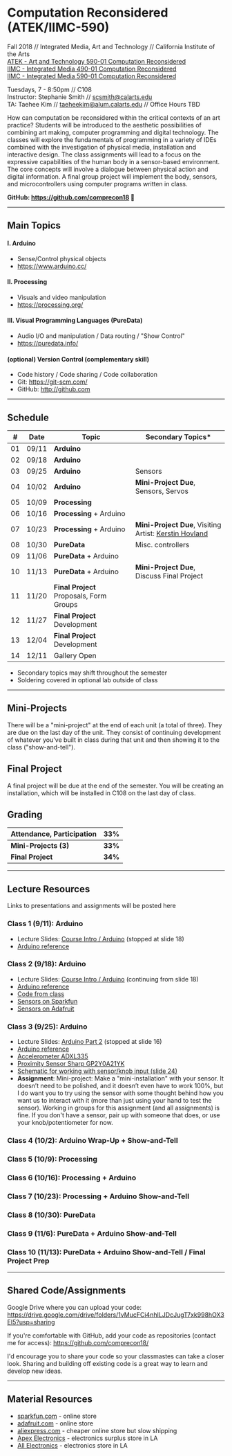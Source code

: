 # Computation Reconsidered (ATEK/IIMC-590)

Fall 2018 // Integrated Media, Art and Technology // California Institute of the Arts  
[ATEK - Art and Technology 590-01 Computation Reconsidered](https://catalog.calarts.edu/Lists/Sections/CustomDispForm.aspx?ID=150143&InitialTabId=Ribbon.Read)  
[IIMC - Integrated Media 490-01 Computation Reconsidered](https://catalog.calarts.edu/Lists/Sections/CustomDispForm.aspx?ID=151061&InitialTabId=Ribbon.Read)  
[IIMC - Integrated Media 590-01 Computation Reconsidered](https://catalog.calarts.edu/Lists/Sections/CustomDispForm.aspx?ID=151055&InitialTabId=Ribbon.Read)  


Tuesdays, 7 - 8:50pm // C108  
Instructor: Stephanie Smith // scsmith@calarts.edu  
TA: Taehee Kim // taeheekim@alum.calarts.edu // Office Hours TBD

How can computation be reconsidered within the critical contexts of an art practice? Students will be introduced to the aesthetic possibilities of combining art making, computer programming and digital technology. The classes will explore the fundamentals of programming in a variety of IDEs combined with the investigation of physical media, installation and interactive design. The class assignments will lead to a focus on the expressive capabilities of the human body in a sensor-based environment. The core concepts will involve a dialogue between physical action and digital information. A final group project will implement the body, sensors, and microcontrollers using computer programs written in class.

**GitHub: https://github.com/comprecon18 :eyes:**

----

## Main Topics

#### I. Arduino

- Sense/Control physical objects
- https://www.arduino.cc/  

#### II. Processing

- Visuals and video manipulation
- https://processing.org/  

#### III. Visual Programming Languages (PureData)

- Audio I/O and manipulation / Data routing / "Show Control"
- https://puredata.info/  

#### (optional) Version Control (complementary skill)

- Code history / Code sharing / Code collaboration
- Git: https://git-scm.com/  
- GitHub: http://github.com  

----

## Schedule

| #  | Date  | Topic                                    | Secondary Topics*   | 
| -- | ----- | ---------------------------------------- | ------------------ |
| 01 | 09/11 | **Arduino**          		                |         |
| 02 | 09/18 | **Arduino**                              |  |
| 03 | 09/25 | **Arduino**                              | Sensors |
| 04 | 10/02 | **Arduino**                            | **Mini-Project Due**, Sensors, Servos |
| 05 | 10/09 | **Processing**                           |  |
| 06 | 10/16 | **Processing** + Arduino                 |  |
| 07 | 10/23 | **Processing** + Arduino               | **Mini-Project Due**, Visiting Artist: [Kerstin Hovland](http://ecminteractive.com) |
| 08 | 10/30 | **PureData**                    | Misc. controllers |
| 09 | 11/06 | **PureData** + Arduino          |  |
| 10 | 11/13 | **PureData** + Arduino     | **Mini-Project Due**, Discuss Final Project |
| 11 | 11/20 | **Final Project** Proposals, Form Groups |  |
| 12 | 11/27 | **Final Project** Development            |  |
| 13 | 12/04 | **Final Project** Development            |  |
| 14 | 12/11 | Gallery Open                             |  |

  * Secondary topics may shift throughout the semester
  * Soldering covered in optional lab outside of class

----

## Mini-Projects

There will be a "mini-project" at the end of each unit (a total of three). They are due on the last day of the unit. They consist of continuing development of whatever you've built in class during that unit and then showing it to the class ("show-and-tell").

## Final Project

A final project will be due at the end of the semester. You will be creating an installation, which will be installed in C108 on the last day of class.

## Grading

| Attendance, Participation | **33%** |
| -- | -- |
| **Mini-Projects (3)** | **33%** |
| **Final Project** | **34%** |

----

## Lecture Resources
Links to presentations and assignments will be posted here

### Class 1 (9/11): Arduino
* Lecture Slides: [Course Intro / Arduino](https://docs.google.com/presentation/d/1ZBp3kiirazpMTfr-536Ml0Tax-VIAGf0cD2OBlOoSLw/edit?usp=sharing) (stopped at slide 18)
* [Arduino reference](https://www.arduino.cc/reference/en)

### Class 2 (9/18): Arduino
* Lecture Slides: [Course Intro / Arduino](https://docs.google.com/presentation/d/1ZBp3kiirazpMTfr-536Ml0Tax-VIAGf0cD2OBlOoSLw/edit?usp=sharing) (continuing from slide 18)
* [Arduino reference](https://www.arduino.cc/reference/en)
* [Code from class](https://github.com/comprecon18/arduino/blob/master/From%20Class/sketch_sep11b/sketch_sep11b.ino)
* [Sensors on Sparkfun](https://www.sparkfun.com/categories/23)
* [Sensors on Adafruit](https://www.adafruit.com/category/35)

### Class 3 (9/25): Arduino
* Lecture Slides: [Arduino Part 2](https://docs.google.com/presentation/d/15dRNI2-cNmRs3fnenOtdjsFizksT9WIKAjIdS3zoaps/edit?usp=sharing) (stopped at slide 16)
* [Arduino reference](https://www.arduino.cc/reference/en)
* [Accelerometer ADXL335](https://www.sparkfun.com/products/9269)
* [Proximity Sensor Sharp GP2Y0A21YK](https://www.sparkfun.com/products/242)
* [Schematic for working with sensor/knob input (slide 24)](https://docs.google.com/presentation/d/1ZBp3kiirazpMTfr-536Ml0Tax-VIAGf0cD2OBlOoSLw/edit#slide=id.g253af1f838_0_672)
* **Assignment**: Mini-project: Make a "mini-installation" with your sensor. It doesn’t need to be polished, and it doesn’t even have to work 100%, but I do want you to try using the sensor with some thought behind how you want us to interact with it (more than just using your hand to test the sensor). Working in groups for this assignment (and all assignments) is fine. If you don't have a sensor, pair up with someone that does, or use your knob/potentiometer for now.


### Class 4 (10/2): Arduino Wrap-Up + Show-and-Tell

### Class 5 (10/9): Processing

### Class 6 (10/16): Processing + Arduino

### Class 7 (10/23): Processing + Arduino Show-and-Tell

### Class 8 (10/30): PureData

### Class 9 (11/6): PureData + Arduino Show-and-Tell

### Class 10 (11/13): PureData + Arduino Show-and-Tell / Final Project Prep


----

## Shared Code/Assignments

Google Drive where you can upload your code:  
https://drive.google.com/drive/folders/1vMucFCi4nhILJDcJugT7xk998hOX3EI5?usp=sharing

If you're comfortable with GitHub, add your code as repositories (contact me for access):
https://github.com/comprecon18/

I'd encourage you to share your code so your classmastes can take a closer look. Sharing and building off existing code is a great way to learn and develop new ideas.

----

## Material Resources
- [sparkfun.com](http://sparkfun.com) - online store  
- [adafruit.com](http://adafruit.com) - online store  
- [aliexpress.com](http://aliexpress.com) - cheaper online store but slow shipping  
- [Apex Electronics](https://www.apexsurplus.com/) - electronics surplus store in LA  
- [All Electronics](https://www.allelectronics.com/) - electronics store in LA  
